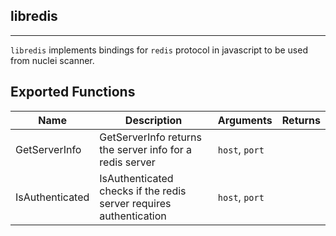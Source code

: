 ## libredis 
---


`libredis` implements bindings for `redis` protocol in javascript
to be used from nuclei scanner.





## Exported Functions

| Name | Description | Arguments | Returns |
|--------|-------------|-----------|---------|
GetServerInfo |  GetServerInfo returns the server info for a redis server | `host`, `port` |  |
IsAuthenticated |  IsAuthenticated checks if the redis server requires authentication | `host`, `port` |  |


